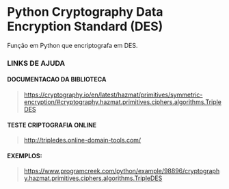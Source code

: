 # Python Cryptography Data Encryption Standard (DES)

Função em Python que encriptografa em DES.


### LINKS DE AJUDA

#### DOCUMENTACAO DA BIBLIOTECA
> https://cryptography.io/en/latest/hazmat/primitives/symmetric-encryption/#cryptography.hazmat.primitives.ciphers.algorithms.TripleDES

#### TESTE CRIPTOGRAFIA ONLINE
> http://tripledes.online-domain-tools.com/

#### EXEMPLOS:
> https://www.programcreek.com/python/example/98896/cryptography.hazmat.primitives.ciphers.algorithms.TripleDES